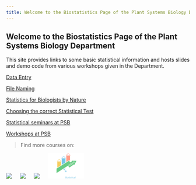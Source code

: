 ```yaml
---
title: Welcome to the Biostatistics Page of the Plant Systems Biology Department
---
```


## Welcome to the Biostatistics Page of the Plant Systems Biology Department

This site provides links to some basic statistical information and hosts slides and demo code from various workshops given in the Department.

[Data Entry](data_entry.md)

[File Naming](FileNaming.md)

[Statistics for Biologists by Nature](NaturePapers.md)

[Choosing the correct Statistical Test](StatTest.md)

[Statistical seminars at PSB](seminars.md)

[Workshops at PSB](workshops.md)

> Find more courses on:


<a href="https://www.vibtrainingandconferences.be/#/"><img src="https://raw.githubusercontent.com/vstorme/vstorme.github.io/master/_icons/vibtraining_notag_pos_rgb.png" width="20%"></a> 	&emsp; <a href="https://www.flames-statistics.com/"><img src="https://raw.githubusercontent.com/vstorme/vstorme.github.io/master/_icons/logo_flames_white.png" width="10%"></a> 	&emsp; <a href="https://science-academy.ugent.be/en"><img src="https://raw.githubusercontent.com/vstorme/vstorme.github.io/master/_icons/ugent_ICES_logo.png" width="15%"></a> 	&emsp; <a href="https://studiekiezer.ugent.be/2025/master-of-science-in-statistical-data-analysis-en"><img src="https://raw.githubusercontent.com/vstorme/vstorme.github.io/master/_icons/logo_en_white_with_text.png" width="20%"></a> 	&emsp;

[comment]: <> (de images staan in de folder _icons. Wanneer je op een file klikt, krijg je het path https://github.com/vstorme/vstorme.github.io/blob/master/_icons/logo_flames_white.png, github.com moet vervangen worden door raw.githubusercontent.com)
